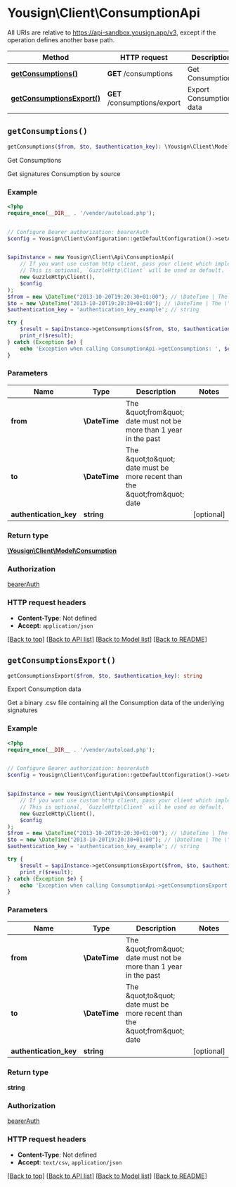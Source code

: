 # Yousign\Client\ConsumptionApi

All URIs are relative to https://api-sandbox.yousign.app/v3, except if the operation defines another base path.

| Method | HTTP request | Description |
| ------------- | ------------- | ------------- |
| [**getConsumptions()**](ConsumptionApi.md#getConsumptions) | **GET** /consumptions | Get Consumptions |
| [**getConsumptionsExport()**](ConsumptionApi.md#getConsumptionsExport) | **GET** /consumptions/export | Export Consumption data |


## `getConsumptions()`

```php
getConsumptions($from, $to, $authentication_key): \Yousign\Client\Model\Consumption
```

Get Consumptions

Get signatures Consumption by source

### Example

```php
<?php
require_once(__DIR__ . '/vendor/autoload.php');


// Configure Bearer authorization: bearerAuth
$config = Yousign\Client\Configuration::getDefaultConfiguration()->setAccessToken('YOUR_ACCESS_TOKEN');


$apiInstance = new Yousign\Client\Api\ConsumptionApi(
    // If you want use custom http client, pass your client which implements `GuzzleHttp\ClientInterface`.
    // This is optional, `GuzzleHttp\Client` will be used as default.
    new GuzzleHttp\Client(),
    $config
);
$from = new \DateTime("2013-10-20T19:20:30+01:00"); // \DateTime | The \"from\" date must not be more than 1 year in the past
$to = new \DateTime("2013-10-20T19:20:30+01:00"); // \DateTime | The \"to\" date must be more recent than the \"from\" date
$authentication_key = 'authentication_key_example'; // string

try {
    $result = $apiInstance->getConsumptions($from, $to, $authentication_key);
    print_r($result);
} catch (Exception $e) {
    echo 'Exception when calling ConsumptionApi->getConsumptions: ', $e->getMessage(), PHP_EOL;
}
```

### Parameters

| Name | Type | Description  | Notes |
| ------------- | ------------- | ------------- | ------------- |
| **from** | **\DateTime**| The \&quot;from\&quot; date must not be more than 1 year in the past | |
| **to** | **\DateTime**| The \&quot;to\&quot; date must be more recent than the \&quot;from\&quot; date | |
| **authentication_key** | **string**|  | [optional] |

### Return type

[**\Yousign\Client\Model\Consumption**](../Model/Consumption.md)

### Authorization

[bearerAuth](../../README.md#bearerAuth)

### HTTP request headers

- **Content-Type**: Not defined
- **Accept**: `application/json`

[[Back to top]](#) [[Back to API list]](../../README.md#endpoints)
[[Back to Model list]](../../README.md#models)
[[Back to README]](../../README.md)

## `getConsumptionsExport()`

```php
getConsumptionsExport($from, $to, $authentication_key): string
```

Export Consumption data

Get a binary .csv file containing all the Consumption data of the underlying signatures

### Example

```php
<?php
require_once(__DIR__ . '/vendor/autoload.php');


// Configure Bearer authorization: bearerAuth
$config = Yousign\Client\Configuration::getDefaultConfiguration()->setAccessToken('YOUR_ACCESS_TOKEN');


$apiInstance = new Yousign\Client\Api\ConsumptionApi(
    // If you want use custom http client, pass your client which implements `GuzzleHttp\ClientInterface`.
    // This is optional, `GuzzleHttp\Client` will be used as default.
    new GuzzleHttp\Client(),
    $config
);
$from = new \DateTime("2013-10-20T19:20:30+01:00"); // \DateTime | The \"from\" date must not be more than 1 year in the past
$to = new \DateTime("2013-10-20T19:20:30+01:00"); // \DateTime | The \"to\" date must be more recent than the \"from\" date
$authentication_key = 'authentication_key_example'; // string

try {
    $result = $apiInstance->getConsumptionsExport($from, $to, $authentication_key);
    print_r($result);
} catch (Exception $e) {
    echo 'Exception when calling ConsumptionApi->getConsumptionsExport: ', $e->getMessage(), PHP_EOL;
}
```

### Parameters

| Name | Type | Description  | Notes |
| ------------- | ------------- | ------------- | ------------- |
| **from** | **\DateTime**| The \&quot;from\&quot; date must not be more than 1 year in the past | |
| **to** | **\DateTime**| The \&quot;to\&quot; date must be more recent than the \&quot;from\&quot; date | |
| **authentication_key** | **string**|  | [optional] |

### Return type

**string**

### Authorization

[bearerAuth](../../README.md#bearerAuth)

### HTTP request headers

- **Content-Type**: Not defined
- **Accept**: `text/csv`, `application/json`

[[Back to top]](#) [[Back to API list]](../../README.md#endpoints)
[[Back to Model list]](../../README.md#models)
[[Back to README]](../../README.md)

